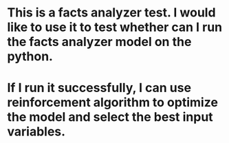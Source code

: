 # This is a facts analyzer test. I would like to use it to test whether can I run the facts analyzer model on the python.
# If I run it successfully, I can use reinforcement algorithm to optimize the model and select the best input variables. 
